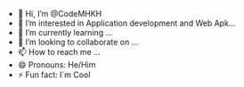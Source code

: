 - 👋 Hi, I’m @CodeMHKH
- 👀 I’m interested in Application development and Web Apk...
- 🌱 I’m currently learning ...
- 💞️ I’m looking to collaborate on ...
- 📫 How to reach me ...
- 😄 Pronouns: He/Him
- ⚡ Fun fact: I´m Cool

<!---
CodeMHKH/CodeMHKH is a ✨ special ✨ repository because its `README.md` (this file) appears on your GitHub profile.
You can click the Preview link to take a look at your changes.
--->
